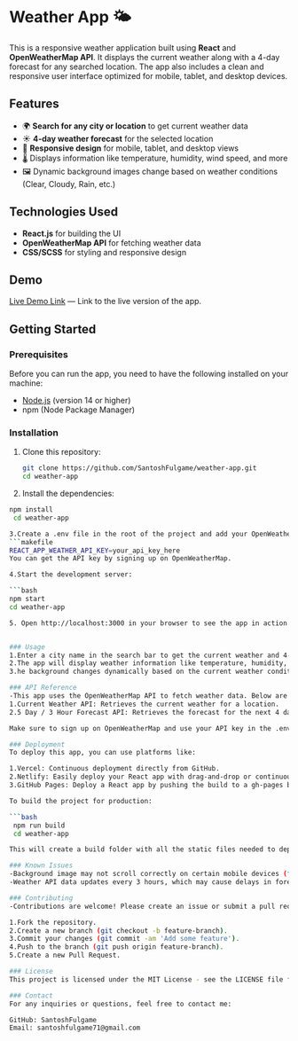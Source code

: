# Weather App 🌤️

This is a responsive weather application built using **React** and **OpenWeatherMap API**. It displays the current weather along with a 4-day forecast for any searched location. The app also includes a clean and responsive user interface optimized for mobile, tablet, and desktop devices.

## Features

- 🌍 **Search for any city or location** to get current weather data
- ☀️ **4-day weather forecast** for the selected location
- 📱 **Responsive design** for mobile, tablet, and desktop views
- 🌡️ Displays information like temperature, humidity, wind speed, and more
- 🖼️ Dynamic background images change based on weather conditions (Clear, Cloudy, Rain, etc.)

## Technologies Used

- **React.js** for building the UI
- **OpenWeatherMap API** for fetching weather data
- **CSS/SCSS** for styling and responsive design

## Demo

[Live Demo Link](#) — Link to the live version of the app.

## Getting Started

### Prerequisites

Before you can run the app, you need to have the following installed on your machine:

- [Node.js](https://nodejs.org/) (version 14 or higher)
- npm (Node Package Manager)

### Installation

1. Clone this repository:

   ```bash
   git clone https://github.com/SantoshFulgame/weather-app.git
   cd weather-app

2. Install the dependencies:

  ```bash
  npm install
   cd weather-app

3.Create a .env file in the root of the project and add your OpenWeatherMap API key:
  ```makefile
  REACT_APP_WEATHER_API_KEY=your_api_key_here
  You can get the API key by signing up on OpenWeatherMap.

4.Start the development server:

 ```bash
 npm start
 cd weather-app

5. Open http://localhost:3000 in your browser to see the app in action.


### Usage
1.Enter a city name in the search bar to get the current weather and 4-day forecast.
2.The app will display weather information like temperature, humidity, wind speed, etc.
3.he background changes dynamically based on the current weather condition (sunny, rainy, cloudy, etc.).

### API Reference
-This app uses the OpenWeatherMap API to fetch weather data. Below are the main API endpoints used:
1.Current Weather API: Retrieves the current weather for a location.
2.5 Day / 3 Hour Forecast API: Retrieves the forecast for the next 4 days.

Make sure to sign up on OpenWeatherMap and use your API key in the .env file.

### Deployment
To deploy this app, you can use platforms like:

1.Vercel: Continuous deployment directly from GitHub.
2.Netlify: Easily deploy your React app with drag-and-drop or continuous integration.
3.GitHub Pages: Deploy a React app by pushing the build to a gh-pages branch.

To build the project for production:

  ```bash
   npm run build
   cd weather-app

This will create a build folder with all the static files needed to deploy.

### Known Issues
-Background image may not scroll correctly on certain mobile devices (fixed with media queries).
-Weather API data updates every 3 hours, which may cause delays in forecast changes.

### Contributing
-Contributions are welcome! Please create an issue or submit a pull request for any changes or improvements.

1.Fork the repository.
2.Create a new branch (git checkout -b feature-branch).
3.Commit your changes (git commit -am 'Add some feature').
4.Push to the branch (git push origin feature-branch).
5.Create a new Pull Request.

### License
This project is licensed under the MIT License - see the LICENSE file for details.

### Contact
For any inquiries or questions, feel free to contact me:

GitHub: SantoshFulgame
Email: santoshfulgame71@gmail.com
